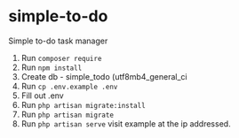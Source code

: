 # simple-to-do
Simple to-do task manager

1. Run `composer require`
2. Run `npm install`
3. Create db - simple_todo (utf8mb4_general_ci
4. Run `cp .env.example .env`
5. Fill out .env
6. Run `php artisan migrate:install`
7. Run `php artisan migrate`
8. Run `php artisan serve` visit example at the ip addressed.